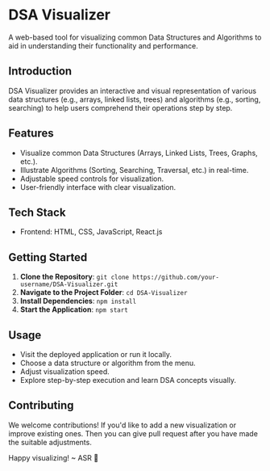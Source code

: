 # DSA Visualizer

A web-based tool for visualizing common Data Structures and Algorithms to aid in understanding their functionality and performance.

## Introduction

DSA Visualizer provides an interactive and visual representation of various data structures (e.g., arrays, linked lists, trees) and algorithms (e.g., sorting, searching) to help users comprehend their operations step by step.

## Features

- Visualize common Data Structures (Arrays, Linked Lists, Trees, Graphs, etc.).
- Illustrate Algorithms (Sorting, Searching, Traversal, etc.) in real-time.
- Adjustable speed controls for visualization.
- User-friendly interface with clear visualization.

## Tech Stack

- Frontend: HTML, CSS, JavaScript, React.js

## Getting Started

1. **Clone the Repository**: `git clone https://github.com/your-username/DSA-Visualizer.git`
2. **Navigate to the Project Folder**: `cd DSA-Visualizer`
3. **Install Dependencies**: `npm install`
4. **Start the Application**: `npm start`

## Usage

- Visit the deployed application or run it locally.
- Choose a data structure or algorithm from the menu.
- Adjust visualization speed.
- Explore step-by-step execution and learn DSA concepts visually.

## Contributing

We welcome contributions! If you'd like to add a new visualization or improve existing ones. Then you can give pull request after you have made the suitable adjustments.

Happy visualizing! ~ ASR 🚀
